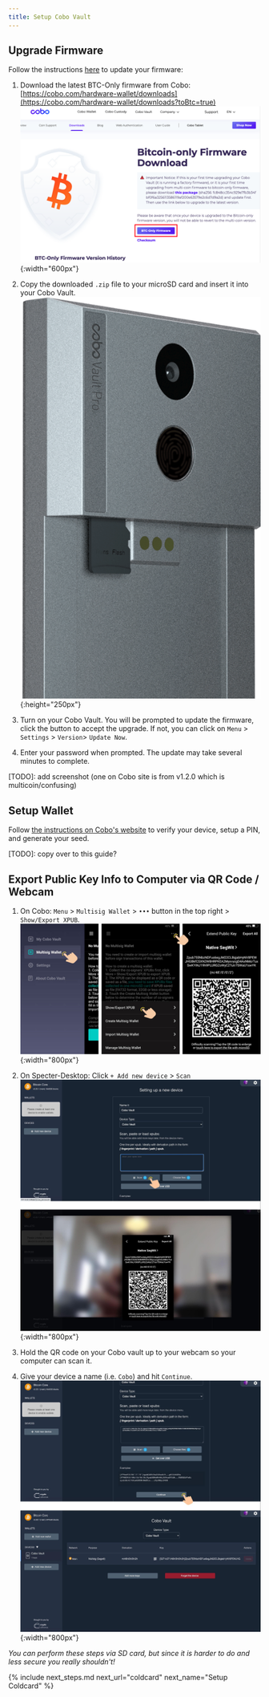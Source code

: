 ```yaml
---
title: Setup Cobo Vault
---
```


## Upgrade Firmware
Follow the instructions [here](https://support.cobo.com/hc/en-us/articles/360046064053-Upgrading-Firmware) to update your firmware:

1. Download the latest BTC-Only firmware from Cobo:  
[https://cobo.com/hardware-wallet/downloads](https://cobo.com/hardware-wallet/downloads?toBtc=true)  
![](/assets/img/setup-cobo-download-firmware.png){:width="600px"}

2. Copy the downloaded `.zip` file to your microSD card and insert it into your Cobo Vault.  
![](/assets/img/setup-cobo-insert-sd.png){:height="250px"}

3. Turn on your Cobo Vault.
You will be prompted to update the firmware, click the button to accept the upgrade.
If not, you can click on `Menu` > `Settings` > `Version`> `Update Now`.

4. Enter your password when prompted. The update may take several minutes to complete.

[TODO]: add screenshot (one on Cobo site is from v1.2.0 which is multicoin/confusing)

## Setup Wallet
Follow [the instructions on Cobo's website](https://support.cobo.com/hc/en-us/articles/360045490014-Getting-started-in-5-steps) to verify your device, setup a PIN, and generate your seed.

[TODO]: copy over to this guide?

## Export Public Key Info to Computer via QR Code / Webcam
1. On Cobo: `Menu` > `Multisig Wallet` > `•••` button in the top right > `Show/Export XPUB`.  
![](/assets/img/setup-cobo-export-pubkey.jpg){:width="800px"}

2. On Specter-Desktop: Click `+ Add new device` > `Scan`  
![](/assets/img/setup-cobo-specter-scan.jpg){:width="800px"}  

3. Hold the QR code on your Cobo vault up to your webcam so your computer can scan it.

4. Give your device a name (i.e. `Cobo`) and hit `Continue`.  
![](/assets/img/setup-cobo-specter-scanned.jpg){:width="800px"}

_You can perform these steps via SD card, but since it is harder to do and less secure you really shouldn't!_


{% include next_steps.md next_url="coldcard" next_name="Setup Coldcard" %}
